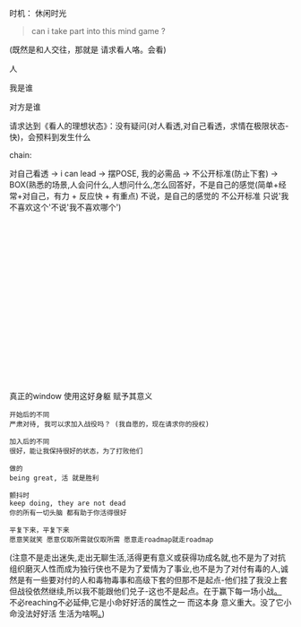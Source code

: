 
时机：
休闲时光

> can i take part into this mind game ?

(既然是和人交往，那就是 请求看人咯。会看)

人

我是谁

对方是谁

请求达到《看人的理想状态》：没有疑问(对人看透,对自己看透，求情在极限状态-快)，会预料到发生什么




chain:

对自己看透 -> i can lead -> 摆POSE, 我的必需品 -> 不公开标准(防止下套) -> BOX(熟悉的场景,人会问什么,人想问什么,怎么回答好，不是自己的感觉(简单+经常+对自己，有力 + 反应快 + 有重点) 不说，是自己的感觉的 不公开标准 只说'我不喜欢这个'不说'我不喜欢哪个')


<br><br><br><br><br><br><br><br><br><br><br><br><br><br><br><br><br>


真正的window 使用这好身躯 赋予其意义
```
开始后的不同
严肃对待, 我可以求加入战役吗？ (我自愿的，现在请求你的授权)

加入后的不同
很好，能让我保持很好的状态，为了打败他们

做的
being great, 活 就是胜利

颤抖时
keep doing, they are not dead
你的所有一切头脑 都有助于你活得很好

平复下来，平复下来
愿意笑就笑 愿意仅取所需就仅取所需 愿意走roadmap就走roadmap

```


(注意不是走出迷失,走出无聊生活,活得更有意义或获得功成名就,也不是为了对抗组织磨灭人性而成为独行侠也不是为了爱情为了事业,也不是为了对付有毒的人,诚然是有一些要对付的人和毒物毒事和高级下套的但那不是起点-他们挂了我没上套但战役依然继续,所以我不能跟他们兑子-这也不是起点。在于赢下每一场小战[。](http://w/#反共-而不反人民-来错了我自己会走--用一个正常的人的形象本身就是反击的力量-因为土共的文化就是自己杀自己人) 不必reaching不必延伸,它是小命好好活的属性之一 而这本身 意义重大。没了它小命没法好好活 生活为啥啊[。](http://w/#工作者：本来就是更好的人在更好的位置，人更带劲。本来就是更好的人在更好的位置，冲着人的。人是起点：组建成员团队，给人荣誉，给人领袖位置，诚然是有一些成功但那不是起点-成果有了是我自己做的但终究奖励到的是人，是功勋者不是工作成果:看的是谁是好人,看的不是谁有工作成果-大家都有工作成果或它的一部分-但好人就是我,看人就看人，看人就看到我。不能:看人了-结果我躲到团队里去了，看成果时-结果是有我一份子。感谢人帮助人奖励人，都是给人，都是看人---------你看张伟平指导，公认的第一解说，你说你不服你觉你侃球比他侃得好（你说张指导几十年空身份篮球知识不如你牛-你咋不上天呢？），那没用（你不被认可），公司里的人就是认张指导是第一解说。（张指导-从小开始在公司里跑的，一直跑了几十年，而公司是最大的公司，那么张指导几十年之后就是第一解说!）)) 





